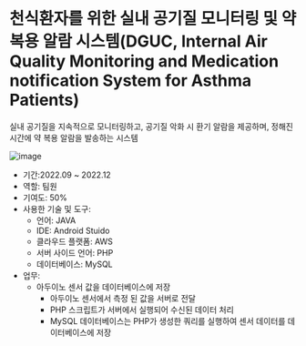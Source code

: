 # 천식환자를 위한 실내 공기질 모니터링 및 약 복용 알람 시스템(DGUC, Internal Air Quality Monitoring and Medication notification System for Asthma Patients)

실내 공기질을 지속적으로 모니터링하고, 공기질 악화 시 환기 알람을 제공하며, 정해진 시간에 약 복용 알람을 발송하는 시스템

![image](https://github.com/user-attachments/assets/3efdd3dc-46a1-402c-9f76-45a132868dc4)

- 기간:2022.09 ~ 2022.12
- 역할: 팀원
- 기여도: 50%
- 사용한 기술 및 도구:
    - 언어: JAVA
    - IDE: Android Stuido
    - 클라우드 플랫폼: AWS
    - 서버 사이드 언어: PHP
    - 데이터베이스: MySQL
- 업무:
    - 아두이노 센서 값을 데이터베이스에 저장
        - 아두이노 센서에서 측정 된 값을 서버로 전달
        - PHP 스크립트가 서버에서 실행되어 수신된 데이터 처리
        - MySQL 데이터베이스는 PHP가 생성한 쿼리를 실행하여 센서 데이터를 데이터베이스에 저장

